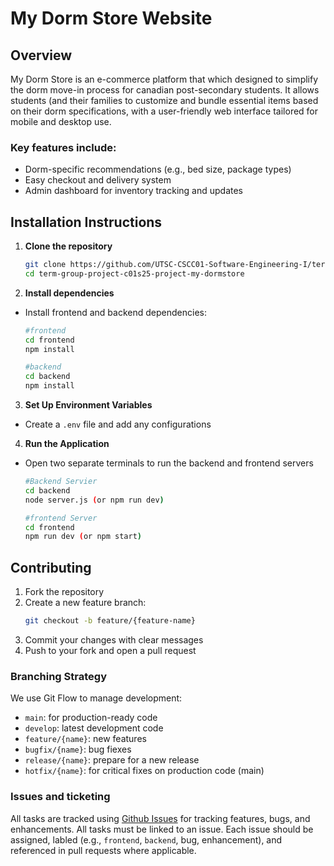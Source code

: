 # My Dorm Store Website 

## Overview 
My Dorm Store is an e-commerce platform that which designed to simplify the dorm move-in process for canadian post-secondary students. It allows students (and their families to customize and bundle essential items based on their dorm specifications, with a user-friendly web interface tailored for mobile and desktop use. 
### Key features include:
  - Dorm-specific recommendations (e.g., bed size, package types)
  - Easy checkout and delivery system
  - Admin dashboard for inventory tracking and updates


## Installation Instructions

1. **Clone the repository**

    ```bash
    git clone https://github.com/UTSC-CSCC01-Software-Engineering-I/term-group-project-c01s25-project-my-dormstore
    cd term-group-project-c01s25-project-my-dormstore
    ```

2. **Install dependencies**

  - Install frontend and backend dependencies:
   
    ```bash
    #frontend
    cd frontend
    npm install

    #backend
    cd backend
    npm install
    ```

3. **Set Up Environment Variables**

  - Create a <code>.env</code> file and add any configurations

4. **Run the Application**

  - Open two separate terminals to run the backend and frontend servers

    ```bash
    #Backend Servier
    cd backend
    node server.js (or npm run dev)

    #frontend Server
    cd frontend
    npm run dev (or npm start)
    ```

## Contributing 

1. Fork the repository
2. Create a new feature branch:
   ```bash
   git checkout -b feature/{feature-name}
   ```
3. Commit your changes with clear messages
4. Push to your fork and open a pull request

### Branching Strategy

We use Git Flow to manage development:

  * <code>main</code>: for production-ready code
  * <code>develop</code>: latest development code
  * <code>feature/{name}</code>: new features
  * <code>bugfix/{name}</code>: bug fiexes
  * <code>release/{name}</code>: prepare for a new release
  * <code>hotfix/{name}</code>: for critical fixes on production code (main)

### Issues and ticketing 

All tasks are tracked using [Github Issues](https://github.com/yourusername/your-repo/issues) for tracking features, bugs, and enhancements. All tasks must be linked to an issue. Each issue should be assigned, labled (e.g., <code>frontend</code>, <code>backend</code>, bug, enhancement), and referenced in pull requests where applicable. 








